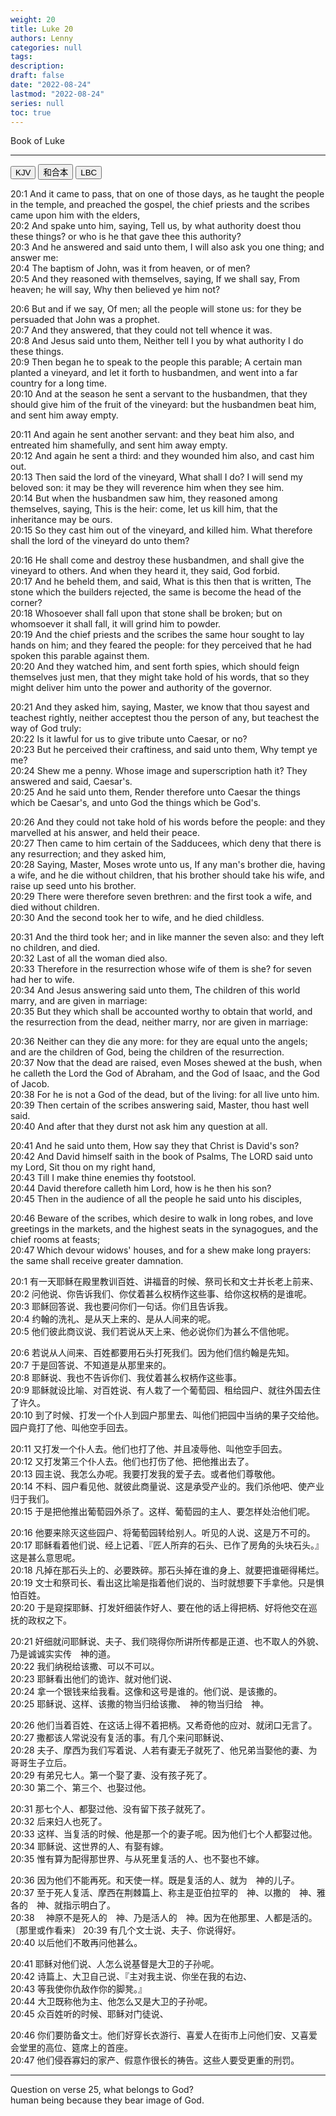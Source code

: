 ```yaml
---
weight: 20
title: Luke 20
authors: Lenny 
categories: null
tags: 
description: 
draft: false
date: "2022-08-24"
lastmod: "2022-08-24"
series: null
toc: true
---
```


Book of Luke
<!--more-->
---

<!-- Tab links -->
<div class="tab">
  <button class="tablinks active" onclick="tablabel(event, 'english')">KJV</button>
  <button class="tablinks" onclick="tablabel(event, 'chinese')">和合本</button>
  <button class="tablinks" onclick="tablabel(event, 'verse1')">LBC</button>
</div>

<!-- Tab content -->
<div id="english" class="tabcontent" style="display:block">

20:1 And it came to pass, that on one of those days, as he taught the people in the temple, and preached the gospel, the chief priests and the scribes came upon him with the elders,  
20:2 And spake unto him, saying, Tell us, by what authority doest thou these things? or who is he that gave thee this authority?  
20:3 And he answered and said unto them, I will also ask you one thing; and answer me:  
20:4 The baptism of John, was it from heaven, or of men?  
20:5 And they reasoned with themselves, saying, If we shall say, From heaven; he will say, Why then believed ye him not?  

20:6 But and if we say, Of men; all the people will stone us: for they be persuaded that John was a prophet.  
20:7 And they answered, that they could not tell whence it was.  
20:8 And Jesus said unto them, Neither tell I you by what authority I do these things.  
20:9 Then began he to speak to the people this parable; A certain man planted a vineyard, and let it forth to husbandmen, and went into a far country for a long time.  
20:10 And at the season he sent a servant to the husbandmen, that they should give him of the fruit of the vineyard: but the husbandmen beat him, and sent him away empty.  

20:11 And again he sent another servant: and they beat him also, and entreated him shamefully, and sent him away empty.  
20:12 And again he sent a third: and they wounded him also, and cast him out.  
20:13 Then said the lord of the vineyard, What shall I do? I will send my beloved son: it may be they will reverence him when they see him.  
20:14 But when the husbandmen saw him, they reasoned among themselves, saying, This is the heir: come, let us kill him, that the inheritance may be ours.  
20:15 So they cast him out of the vineyard, and killed him. What therefore shall the lord of the vineyard do unto them?

20:16 He shall come and destroy these husbandmen, and shall give the vineyard to others. And when they heard it, they said, God forbid.  
20:17 And he beheld them, and said, What is this then that is written, The stone which the builders rejected, the same is become the head of the corner?  
20:18 Whosoever shall fall upon that stone shall be broken; but on whomsoever it shall fall, it will grind him to powder.  
20:19 And the chief priests and the scribes the same hour sought to lay hands on him; and they feared the people: for they perceived that he had spoken this parable against them.  
20:20 And they watched him, and sent forth spies, which should feign themselves just men, that they might take hold of his words, that so they might deliver him unto the power and authority of the governor.  

20:21 And they asked him, saying, Master, we know that thou sayest and teachest rightly, neither acceptest thou the person of any, but teachest the way of God truly:  
20:22 Is it lawful for us to give tribute unto Caesar, or no?  
20:23 But he perceived their craftiness, and said unto them, Why tempt ye me?  
20:24 Shew me a penny. Whose image and superscription hath it? They answered and said, Caesar's.  
20:25 And he said unto them, Render therefore unto Caesar the things which be Caesar's, and unto God the things which be God's.  

20:26 And they could not take hold of his words before the people: and they marvelled at his answer, and held their peace.  
20:27 Then came to him certain of the Sadducees, which deny that there is any resurrection; and they asked him,  
20:28 Saying, Master, Moses wrote unto us, If any man's brother die, having a wife, and he die without children, that his brother should take his wife, and raise up seed unto his brother.  
20:29 There were therefore seven brethren: and the first took a wife, and died without children.  
20:30 And the second took her to wife, and he died childless.  

20:31 And the third took her; and in like manner the seven also: and they left no children, and died.  
20:32 Last of all the woman died also.  
20:33 Therefore in the resurrection whose wife of them is she? for seven had her to wife.  
20:34 And Jesus answering said unto them, The children of this world marry, and are given in marriage:  
20:35 But they which shall be accounted worthy to obtain that world, and the resurrection from the dead, neither marry, nor are given in marriage:  

20:36 Neither can they die any more: for they are equal unto the angels; and are the children of God, being the children of the resurrection.  
20:37 Now that the dead are raised, even Moses shewed at the bush, when he calleth the Lord the God of Abraham, and the God of Isaac, and the God of Jacob.  
20:38 For he is not a God of the dead, but of the living: for all live unto him.  
20:39 Then certain of the scribes answering said, Master, thou hast well said.  
20:40 And after that they durst not ask him any question at all.  

20:41 And he said unto them, How say they that Christ is David's son?  
20:42 And David himself saith in the book of Psalms, The LORD said unto my Lord, Sit thou on my right hand,  
20:43 Till I make thine enemies thy footstool.  
20:44 David therefore calleth him Lord, how is he then his son?  
20:45 Then in the audience of all the people he said unto his disciples,  

20:46 Beware of the scribes, which desire to walk in long robes, and love greetings in the markets, and the highest seats in the synagogues, and the chief rooms at feasts;  
20:47 Which devour widows' houses, and for a shew make long prayers: the same shall receive greater damnation.  
</div>



<div id="chinese" class="tabcontent" style="display:block">

20:1 有一天耶稣在殿里教训百姓、讲福音的时候、祭司长和文士并长老上前来、  
20:2 问他说、你告诉我们、你仗着甚么权柄作这些事、给你这权柄的是谁呢。  
20:3 耶稣回答说、我也要问你们一句话。你们且告诉我。  
20:4 约翰的洗礼、是从天上来的、是从人间来的呢。  
20:5 他们彼此商议说、我们若说从天上来、他必说你们为甚么不信他呢。  

20:6 若说从人间来、百姓都要用石头打死我们。因为他们信约翰是先知。  
20:7 于是回答说、不知道是从那里来的。  
20:8 耶稣说、我也不告诉你们、我仗着甚么权柄作这些事。  
20:9 耶稣就设比喻、对百姓说、有人栽了一个葡萄园、租给园户、就往外国去住了许久。  
20:10 到了时候、打发一个仆人到园户那里去、叫他们把园中当纳的果子交给他。园户竟打了他、叫他空手回去。  

20:11 又打发一个仆人去。他们也打了他、并且凌辱他、叫他空手回去。  
20:12 又打发第三个仆人去。他们也打伤了他、把他推出去了。  
20:13 园主说、我怎么办呢。我要打发我的爱子去。或者他们尊敬他。  
20:14 不料、园户看见他、就彼此商量说、这是承受产业的。我们杀他吧、使产业归于我们。  
20:15 于是把他推出葡萄园外杀了。这样、葡萄园的主人、要怎样处治他们呢。  

20:16 他要来除灭这些园户、将葡萄园转给别人。听见的人说、这是万不可的。  
20:17 耶稣看着他们说、经上记着、『匠人所弃的石头、已作了房角的头块石头。』这是甚么意思呢。  
20:18 凡掉在那石头上的、必要跌碎。那石头掉在谁的身上、就要把谁砸得稀烂。  
20:19 文士和祭司长、看出这比喻是指着他们说的、当时就想要下手拿他。只是惧怕百姓。  
20:20 于是窥探耶稣、打发奸细装作好人、要在他的话上得把柄、好将他交在巡抚的政权之下。  

20:21 奸细就问耶稣说、夫子、我们晓得你所讲所传都是正道、也不取人的外貌、乃是诚诚实实传　神的道。  
20:22 我们纳税给该撒、可以不可以。  
20:23 耶稣看出他们的诡诈、就对他们说、  
20:24 拿一个银钱来给我看。这像和这号是谁的。他们说、是该撒的。  
20:25 耶稣说、这样、该撒的物当归给该撒、　神的物当归给　神。  

20:26 他们当着百姓、在这话上得不着把柄。又希奇他的应对、就闭口无言了。  
20:27 撒都该人常说没有复活的事。有几个来问耶稣说、  
20:28 夫子、摩西为我们写着说、人若有妻无子就死了、他兄弟当娶他的妻、为哥哥生子立后。  
20:29 有弟兄七人。第一个娶了妻、没有孩子死了。  
20:30 第二个、第三个、也娶过他。  

20:31 那七个人、都娶过他、没有留下孩子就死了。  
20:32 后来妇人也死了。  
20:33 这样、当复活的时候、他是那一个的妻子呢。因为他们七个人都娶过他。  
20:34 耶稣说、这世界的人、有娶有嫁。  
20:35 惟有算为配得那世界、与从死里复活的人、也不娶也不嫁。  

20:36 因为他们不能再死。和天使一样。既是复活的人、就为　神的儿子。  
20:37 至于死人复活、摩西在荆棘篇上、称主是亚伯拉罕的　神、以撒的　神、雅各的　神、就指示明白了。  
20:38 　神原不是死人的　神、乃是活人的　神。因为在他那里、人都是活的。〔那里或作看来〕
20:39 有几个文士说、夫子、你说得好。  
20:40 以后他们不敢再问他甚么。  

20:41 耶稣对他们说、人怎么说基督是大卫的子孙呢。  
20:42 诗篇上、大卫自己说、『主对我主说、你坐在我的右边、  
20:43 等我使你仇敌作你的脚凳。』  
20:44 大卫既称他为主、他怎么又是大卫的子孙呢。  
20:45 众百姓听的时候、耶稣对门徒说、

20:46 你们要防备文士。他们好穿长衣游行、喜爱人在街市上问他们安、又喜爱会堂里的高位、筵席上的首座。  
20:47 他们侵吞寡妇的家产、假意作很长的祷告。这些人要受更重的刑罚。  
</div>


----

<div id="verse1" class="tabcontent" style="display:block">

Question on verse 25, what belongs to God?  
human being because they bear image of God.

</div>
